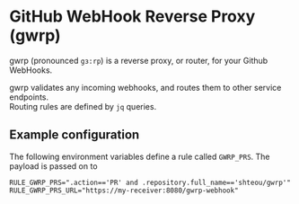 # GitHub WebHook Reverse Proxy (gwrp)

gwrp (pronounced `gɜ:rp`) is a reverse proxy, or router, for your Github WebHooks.

gwrp validates any incoming webhooks, and routes them to other service endpoints.  
Routing rules are defined by `jq` queries.


## Example configuration

The following environment variables define a rule called `GWRP_PRS`.
The payload is passed on to 

```
RULE_GWRP_PRS=".action=='PR' and .repository.full_name=='shteou/gwrp'"
RULE_GWRP_PRS_URL="https://my-receiver:8080/gwrp-webhook"
```